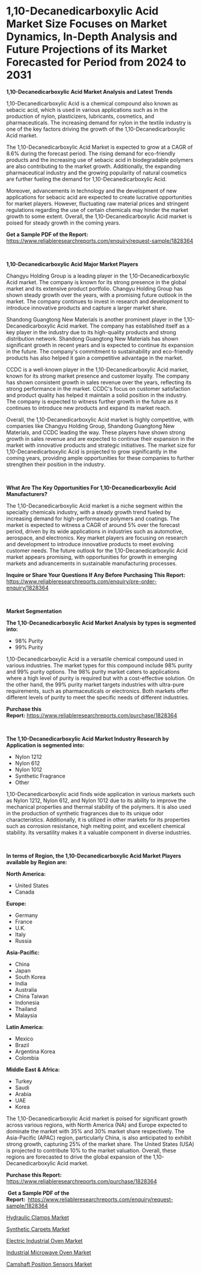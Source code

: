 <p><h1>1,10-Decanedicarboxylic Acid Market Size Focuses on Market Dynamics, In-Depth Analysis and Future Projections of its Market Forecasted for Period from 2024 to 2031</h1></p><p><strong>1,10-Decanedicarboxylic Acid Market Analysis and Latest Trends</strong></p>
<p><p>1,10-Decanedicarboxylic Acid is a chemical compound also known as sebacic acid, which is used in various applications such as in the production of nylon, plasticizers, lubricants, cosmetics, and pharmaceuticals. The increasing demand for nylon in the textile industry is one of the key factors driving the growth of the 1,10-Decanedicarboxylic Acid market.</p><p>The 1,10-Decanedicarboxylic Acid Market is expected to grow at a CAGR of 8.6% during the forecast period. The rising demand for eco-friendly products and the increasing use of sebacic acid in biodegradable polymers are also contributing to the market growth. Additionally, the expanding pharmaceutical industry and the growing popularity of natural cosmetics are further fueling the demand for 1,10-Decanedicarboxylic Acid.</p><p>Moreover, advancements in technology and the development of new applications for sebacic acid are expected to create lucrative opportunities for market players. However, fluctuating raw material prices and stringent regulations regarding the use of certain chemicals may hinder the market growth to some extent. Overall, the 1,10-Decanedicarboxylic Acid market is poised for steady growth in the coming years.</p></p>
<p><strong>Get a Sample PDF of the Report:&nbsp;</strong> <a href="https://www.reliableresearchreports.com/enquiry/request-sample/1828364">https://www.reliableresearchreports.com/enquiry/request-sample/1828364</a></p>
<p>&nbsp;</p>
<p><strong>1,10-Decanedicarboxylic Acid Major Market Players</strong></p>
<p><p>Changyu Holding Group is a leading player in the 1,10-Decanedicarboxylic Acid market. The company is known for its strong presence in the global market and its extensive product portfolio. Changyu Holding Group has shown steady growth over the years, with a promising future outlook in the market. The company continues to invest in research and development to introduce innovative products and capture a larger market share.</p><p>Shandong Guangtong New Materials is another prominent player in the 1,10-Decanedicarboxylic Acid market. The company has established itself as a key player in the industry due to its high-quality products and strong distribution network. Shandong Guangtong New Materials has shown significant growth in recent years and is expected to continue its expansion in the future. The company's commitment to sustainability and eco-friendly products has also helped it gain a competitive advantage in the market.</p><p>CCDC is a well-known player in the 1,10-Decanedicarboxylic Acid market, known for its strong market presence and customer loyalty. The company has shown consistent growth in sales revenue over the years, reflecting its strong performance in the market. CCDC's focus on customer satisfaction and product quality has helped it maintain a solid position in the industry. The company is expected to witness further growth in the future as it continues to introduce new products and expand its market reach.</p><p>Overall, the 1,10-Decanedicarboxylic Acid market is highly competitive, with companies like Changyu Holding Group, Shandong Guangtong New Materials, and CCDC leading the way. These players have shown strong growth in sales revenue and are expected to continue their expansion in the market with innovative products and strategic initiatives. The market size for 1,10-Decanedicarboxylic Acid is projected to grow significantly in the coming years, providing ample opportunities for these companies to further strengthen their position in the industry.</p></p>
<p>&nbsp;</p>
<p><strong>What Are The Key Opportunities For 1,10-Decanedicarboxylic Acid Manufacturers?</strong></p>
<p><p>The 1,10-Decanedicarboxylic Acid market is a niche segment within the specialty chemicals industry, with a steady growth trend fueled by increasing demand for high-performance polymers and coatings. The market is expected to witness a CAGR of around 5% over the forecast period, driven by its wide applications in industries such as automotive, aerospace, and electronics. Key market players are focusing on research and development to introduce innovative products to meet evolving customer needs. The future outlook for the 1,10-Decanedicarboxylic Acid market appears promising, with opportunities for growth in emerging markets and advancements in sustainable manufacturing processes.</p></p>
<p><strong>Inquire or Share Your Questions If Any Before Purchasing This Report:</strong> <a href="https://www.reliableresearchreports.com/enquiry/pre-order-enquiry/1828364">https://www.reliableresearchreports.com/enquiry/pre-order-enquiry/1828364</a></p>
<p>&nbsp;</p>
<p><strong>Market Segmentation</strong></p>
<p><strong>The 1,10-Decanedicarboxylic Acid Market Analysis by types is segmented into:</strong></p>
<p><ul><li>98% Purity</li><li>99% Purity</li></ul></p>
<p><p>1,10-Decanedicarboxylic Acid is a versatile chemical compound used in various industries. The market types for this compound include 98% purity and 99% purity options. The 98% purity market caters to applications where a high level of purity is required but with a cost-effective solution. On the other hand, the 99% purity market targets industries with ultra-pure requirements, such as pharmaceuticals or electronics. Both markets offer different levels of purity to meet the specific needs of different industries.</p></p>
<p><strong>Purchase this Report:&nbsp;</strong><a href="https://www.reliableresearchreports.com/purchase/1828364">https://www.reliableresearchreports.com/purchase/1828364</a></p>
<p>&nbsp;</p>
<p><strong>The 1,10-Decanedicarboxylic Acid Market Industry Research by Application is segmented into:</strong></p>
<p><ul><li>Nylon 1212</li><li>Nylon 612</li><li>Nylon 1012</li><li>Synthetic Fragrance</li><li>Other</li></ul></p>
<p><p>1,10-Decanedicarboxylic acid finds wide application in various markets such as Nylon 1212, Nylon 612, and Nylon 1012 due to its ability to improve the mechanical properties and thermal stability of the polymers. It is also used in the production of synthetic fragrances due to its unique odor characteristics. Additionally, it is utilized in other markets for its properties such as corrosion resistance, high melting point, and excellent chemical stability. Its versatility makes it a valuable component in diverse industries.</p></p>
<p>&nbsp;</p>
<p><strong>In terms of Region, the 1,10-Decanedicarboxylic Acid Market Players available by Region are:</strong></p>
<p>
    <p> <strong> North America: </strong>
        <ul>
            <li>United States</li>
            <li>Canada</li>
        </ul>
        </p> 
    <p> <strong> Europe: </strong>
        <ul>
            <li>Germany</li>
            <li>France</li>
            <li>U.K.</li>
            <li>Italy</li>
            <li>Russia</li>
        </ul>
        </p> 
    <p> <strong> Asia-Pacific: </strong>
        <ul>
            <li>China</li>
            <li>Japan</li>
            <li>South Korea</li>
            <li>India</li>
            <li>Australia</li>
            <li>China Taiwan</li>
            <li>Indonesia</li>
            <li>Thailand</li>
            <li>Malaysia</li>
        </ul>
        </p> 
    <p> <strong> Latin America: </strong>
        <ul>
            <li>Mexico</li>
            <li>Brazil</li>
            <li>Argentina Korea</li>
            <li>Colombia</li>
        </ul>
        </p> 
    <p> <strong> Middle East & Africa: </strong>
        <ul>
            <li>Turkey</li>
            <li>Saudi</li>
            <li>Arabia</li>
            <li>UAE</li>
            <li>Korea</li>
        </ul>
    </p>
    </p>
<p><p>The 1,10-Decanedicarboxylic Acid market is poised for significant growth across various regions, with North America (NA) and Europe expected to dominate the market with 35% and 30% market share respectively. The Asia-Pacific (APAC) region, particularly China, is also anticipated to exhibit strong growth, capturing 25% of the market share. The United States (USA) is projected to contribute 10% to the market valuation. Overall, these regions are forecasted to drive the global expansion of the 1,10-Decanedicarboxylic Acid market.</p></p>
<p><strong>Purchase this Report: </strong><a href="https://www.reliableresearchreports.com/purchase/1828364">https://www.reliableresearchreports.com/purchase/1828364</a></p>
<p>&nbsp;<strong>Get a Sample PDF of the Report:&nbsp;&nbsp;</strong><a href="https://www.reliableresearchreports.com/enquiry/request-sample/1828364">https://www.reliableresearchreports.com/enquiry/request-sample/1828364</a></p>
<p><strong></strong></p>
<p><p><a href="https://github.com/kathiaseamanalvaradovlprc2h/Market-Research-Report-List-1/blob/main/hydraulic-clamps-market.md">Hydraulic Clamps Market</a></p><p><a href="https://github.com/wusalecollins540tpqoz/Market-Research-Report-List-1/blob/main/synthetic-carpets-market.md">Synthetic Carpets Market</a></p><p><a href="https://github.com/johnbach50/Market-Research-Report-List-2/blob/main/electric-industrial-oven-market.md">Electric Industrial Oven Market</a></p><p><a href="https://github.com/pjcfca/Market-Research-Report-List-1/blob/main/industrial-microwave-oven-market.md">Industrial Microwave Oven Market</a></p><p><a href="https://github.com/lylyparadise/Market-Research-Report-List-2/blob/main/camshaft-position-sensors-market.md">Camshaft Position Sensors Market</a></p></p>